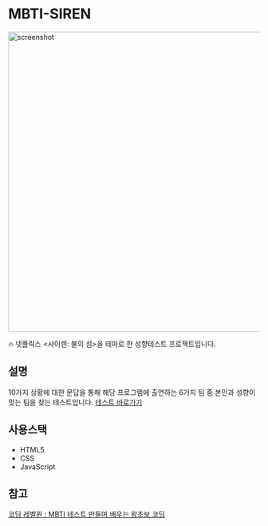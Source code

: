# MBTI-SIREN
<img width="600" alt="screenshot" src="https://github.com/joanShim/MBTI-SIREN/assets/35457850/11e420c8-2798-415c-9b5d-c83cf95505fc">

🔥 넷플릭스 &lt;사이렌: 불의 섬>을 테마로 한 성향테스트 프로젝트입니다.  
  
    

## 설명
10가지 상황에 대한 문답을 통해 해당 프로그램에 출연하는 6가지 팀 중 본인과 성향이 맞는 팀을 찾는 테스트입니다. 
[테스트 바로가기](https://test-siren-survivetheisland.netlify.app/)  



## 사용스택
- HTML5
- CSS
- JavaScript


## 참고
[코딩 레벨원 : MBTI 테스트 만들며 배우는 왕초보 코딩](https://fastcampus.co.kr/courses/213913)
